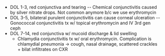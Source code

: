 - DOL 1-3, red conjunctiva and tearing -- Chemical conjunctivitis caused by silver nitrate drops. Not common anymore b/c we use erythromycin
- DOL 3-5, bilateral purulent conjunctivitis can cause corneal ulceration -- Gonococcal conjunctivitis tx w/ topical erythromycin and IV 3rd gen ceph
- DOL 7-14, red conjunctiva w/ mucoid discharge & lid swelling
	- Chlamydia conjunctivitis tx w/ oral erythromycin. Complication is chlamydial pneumonia -> cough, nasal drainage, scattered crackles + bilat infiltrates on CXR